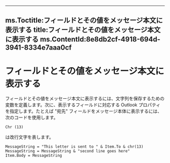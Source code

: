 

---
ms.Toctitle:フィールドとその値をメッセージ本文に表示する
title:フィールドとその値をメッセージ本文に表示する
ms.ContentId:8e8db2cf-4918-694d-3941-8334e7aaa0cf
---
# フィールドとその値をメッセージ本文に表示する




フィールドとその値をメッセージ本文に表示するには、文字列を保存するための変数を定義します。次に、表示するフィールドに対応する Outlook プロパティを指定します。たとえば "宛先" フィールドをメッセージ本体に表示するには、次のコードを使用します。

```sourcecode
Chr (13)
```




は改行文字を表します。

```sourcecode
MessageString = "This letter is sent to " & Item.To & chr(13) 
MessageString = MessageString & "second line goes here" 
Item.Body = MessageString
```



